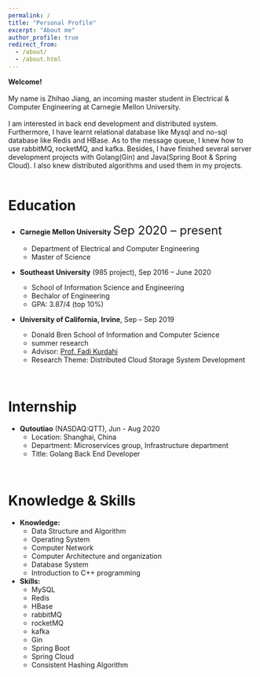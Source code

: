 ```yaml
---
permalink: /
title: "Personal Profile"
excerpt: "About me"
author_profile: true
redirect_from: 
  - /about/
  - /about.html
---
```

**Welcome!**
<br/>
<br/>
My name is Zhihao Jiang, an incoming master student in Electrical & Computer Engineering at Carnegie Mellon University.
<br/>
<br/>
I am interested in back end development and distributed system. Furthermore, I have learnt relational database like Mysql and no-sql database like Redis and HBase. As to the message queue, I knew how to use rabbitMQ, rocketMQ, and kafka. Besides, I have finished several server development projects with Golang(Gin) and Java(Spring Boot & Spring Cloud). I also knew distributed algorithms and used them in my projects.
<br/> 
<br/> 

Education
======
* **Carnegie Mellon University**
	<font size=5 >Sep 2020 – present</font>
	* Department of Electrical and Computer Engineering
	* Master of Science

* **Southeast University** (985 project), Sep 2016 – June 2020
	* School of Information Science and Engineering
	* Bechalor of Engineering
	* GPA: 3.87/4 (top 10%)

* **University of California, Irvine**, Sep – Sep 2019
	* Donald Bren School of Information and Computer Science
	* summer research
	* Advisor: [Prof. Fadi Kurdahi](https://engineering.uci.edu/users/fadi-kurdahi)
	* Research Theme: Distributed Cloud Storage System Development

<br/>

Internship
======
* **Qutoutiao** (NASDAQ:QTT), Jun - Aug 2020
	* Location: Shanghai, China
	* Department: Microservices group, Infrastructure department
	* Title: Golang Back End Developer

<br/>

Knowledge & Skills
======
* **Knowledge:**
	* Data Structure and Algorithm
	* Operating System
	* Computer Network
	* Computer Architecture and organization
	* Database System
	* Introduction to C++ programming
* **Skills:**
	* MySQL
	* Redis
	* HBase
	* rabbitMQ
	* rocketMQ
	* kafka
	* Gin
	* Spring Boot
	* Spring Cloud
	* Consistent Hashing Algorithm

